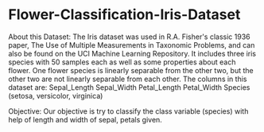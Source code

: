 # Flower-Classification-Iris-Dataset
About this Dataset: The Iris dataset was used in R.A. Fisher's classic 1936 paper, The Use of Multiple Measurements in Taxonomic Problems, and can also be found on the UCI Machine Learning Repository. It includes three iris species with 50 samples each as well as some properties about each flower. One flower species is linearly separable from the other two, but the other two are not linearly separable from each other. 
The columns in this dataset are: 
  Sepal_Length 
  Sepal_Width 
  Petal_Length 
  Petal_Width 
  Species (setosa, versicolor, virginica)   
  

Objective: Our objective is try to classify the class variable (species) with help of length and width of sepal, petals given.
